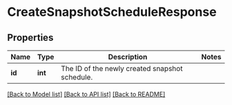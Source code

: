 # CreateSnapshotScheduleResponse

## Properties
Name | Type | Description | Notes
------------ | ------------- | ------------- | -------------
**id** | **int** | The ID of the newly created snapshot schedule. | 

[[Back to Model list]](../README.md#documentation-for-models) [[Back to API list]](../README.md#documentation-for-api-endpoints) [[Back to README]](../README.md)



